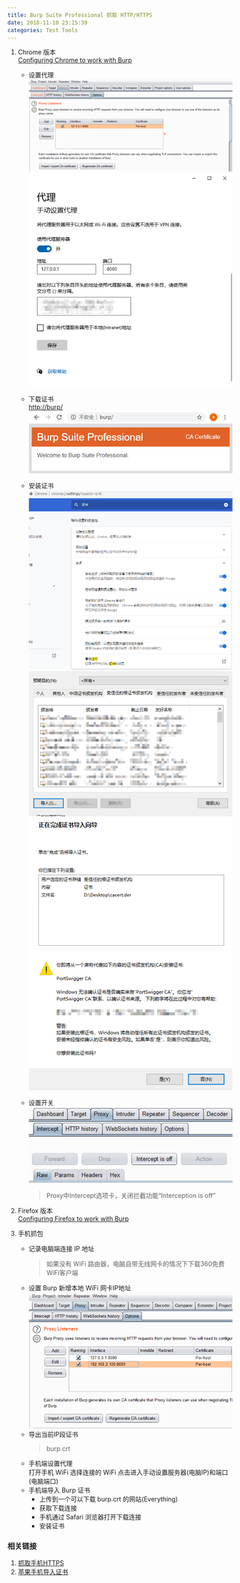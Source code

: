 ```yaml
---
title: Burp Suite Professional 抓取 HTTP/HTTPS 
date: 2018-11-10 23:15:39  
categories: Test Tools  
---
```


1. Chrome 版本  
   [Configuring Chrome to work with Burp](https://portswigger.net/support/configuring-chrome-to-work-with-burp)
   - 设置代理
     ![1](/assets/posts/20200328214331.png)
     ![1](/assets/posts/20200328214450.png)
   - 下载证书  
     <http://burp/>  
     ![1](/assets/posts/20200328214480.png)

   - 安装证书
     ![1](/assets/posts/20200328214554.png)
     ![1](/assets/posts/20200328214627.png)
     ![1](/assets/posts/20200328214724.png)
     ![1](/assets/posts/20200328214809.png)

   - 设置开关
    ![1](/assets/posts/20200328220216.png)
     > Proxy中Intercept选项卡，关闭拦截功能“Interception is off”  

2. Firefox 版本  
   [Configuring Firefox to work with Burp](https://portswigger.net/support/configuring-firefox-to-work-with-burp)

3. 手机抓包
   - 记录电脑端连接 IP 地址
     > 如果没有 WiFi 路由器，电脑自带无线网卡的情况下下载360免费WiFi客户端
   - 设置 Burp 新增本地 WiFi 网卡IP地址
     ![1](/assets/posts/20200328225511.png)
   - 导出当前IP段证书
     > burp.crt
   - 手机端设置代理  
     打开手机 WiFi 选择连接的 WiFi 点击进入手动设置服务器(电脑IP)和端口(电脑端口)
   - 手机端导入 Burp 证书  
     - 上传到一个可以下载 burp.crt 的网站(Everything)
     - 获取下载连接
     - 手机通过 Safari 浏览器打开下载连接
     - 安装证书

### 相关链接

1. [抓取手机HTTPS](https://blog.csdn.net/qq_29277155/article/details/52548630)  
2. [苹果手机导入证书](http://blog.sina.com.cn/s/blog_a03baecd0102xc7l.html)
